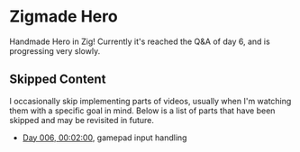 # Zigmade Hero

Handmade Hero in Zig! Currently it's reached the Q&A of day 6, and is 
progressing very slowly. 


## Skipped Content

I occasionally skip implementing parts of videos, usually when I'm watching 
them with a specific goal in mind. Below is a list of parts that have been 
skipped and may be revisited in future.

- [Day 006, 00:02:00](https://youtu.be/J3y1x54vyIQ?t=121), gamepad input handling
